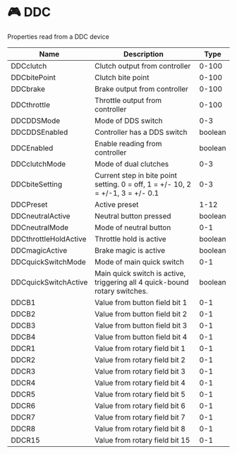 # 🎮 DDC

Properties read from a DDC device

<table data-view="cards"><thead><tr><th>Name</th><th>Description</th><th>Type</th></tr></thead><tbody><tr><td>DDCclutch</td><td>Clutch output from controller</td><td>0-100</td></tr><tr><td>DDCbitePoint</td><td>Clutch bite point</td><td>0-100</td></tr><tr><td>DDCbrake</td><td>Brake output from controller</td><td>0-100</td></tr><tr><td>DDCthrottle</td><td>Throttle output from controller</td><td>0-100</td></tr><tr><td>DDCDDSMode</td><td>Mode of DDS switch</td><td>0-3</td></tr><tr><td>DDCDDSEnabled</td><td>Controller has a DDS switch</td><td>boolean</td></tr><tr><td>DDCEnabled</td><td>Enable reading from controller</td><td>boolean</td></tr><tr><td>DDCclutchMode</td><td>Mode of dual clutches</td><td>0-3</td></tr><tr><td>DDCbiteSetting</td><td>Current step in bite point setting. 0 = off, 1 = +/- 10, 2 = +/-1, 3 = +/- 0.1</td><td>0-3</td></tr><tr><td>DDCPreset</td><td>Active preset</td><td>1-12</td></tr><tr><td>DDCneutralActive</td><td>Neutral button pressed</td><td>boolean</td></tr><tr><td>DDCneutralMode</td><td>Mode of neutral button</td><td>0-1</td></tr><tr><td>DDCthrottleHoldActive</td><td>Throttle hold is active</td><td>boolean</td></tr><tr><td>DDCmagicActive</td><td>Brake magic is active</td><td>boolean</td></tr><tr><td>DDCquickSwitchMode</td><td>Mode of main quick switch</td><td>0-1</td></tr><tr><td>DDCquickSwitchActive</td><td>Main quick switch is active, triggering all 4 quick-bound rotary switches.</td><td>boolean</td></tr><tr><td>DDCB1</td><td>Value from button field bit 1</td><td>0-1</td></tr><tr><td>DDCB2</td><td>Value from button field bit 2</td><td>0-1</td></tr><tr><td>DDCB3</td><td>Value from button field bit 3</td><td>0-1</td></tr><tr><td>DDCB4</td><td>Value from button field bit 4</td><td>0-1</td></tr><tr><td>DDCR1</td><td>Value from rotary field bit 1</td><td>0-1</td></tr><tr><td>DDCR2</td><td>Value from rotary field bit 2</td><td>0-1</td></tr><tr><td>DDCR3</td><td>Value from rotary field bit 3</td><td>0-1</td></tr><tr><td>DDCR4</td><td>Value from rotary field bit 4</td><td>0-1</td></tr><tr><td>DDCR5</td><td>Value from rotary field bit 5</td><td>0-1</td></tr><tr><td>DDCR6</td><td>Value from rotary field bit 6</td><td>0-1</td></tr><tr><td>DDCR7</td><td>Value from rotary field bit 7</td><td>0-1</td></tr><tr><td>DDCR8</td><td>Value from rotary field bit 8</td><td>0-1</td></tr><tr><td>DDCR15</td><td>Value from rotary field bit 15</td><td>0-1</td></tr></tbody></table>

